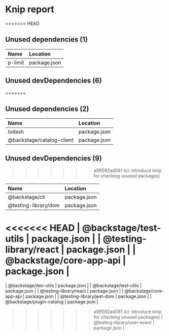 # Knip report

<<<<<<< HEAD
## Unused dependencies (1)

| Name    | Location     |
|:--------|:-------------|
| p-limit | package.json |

## Unused devDependencies (6)
=======
## Unused dependencies (2)

| Name                      | Location     |
|:--------------------------|:-------------|
| lodash                    | package.json |
| @backstage/catalog-client | package.json |

## Unused devDependencies (9)
>>>>>>> a99592ad081 (ci: introduce knip for checking unused packages)

| Name                        | Location     |
|:----------------------------|:-------------|
| @backstage/cli              | package.json |
| @testing-library/dom        | package.json |
<<<<<<< HEAD
| @backstage/test-utils       | package.json |
| @testing-library/react      | package.json |
| @backstage/core-app-api     | package.json |
=======
| @backstage/dev-utils        | package.json |
| @backstage/test-utils       | package.json |
| @testing-library/react      | package.json |
| @backstage/core-app-api     | package.json |
| @testing-library/jest-dom   | package.json |
| @backstage/plugin-catalog   | package.json |
>>>>>>> a99592ad081 (ci: introduce knip for checking unused packages)
| @testing-library/user-event | package.json |

